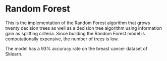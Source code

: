 # Random Forest

This is the implementation of the Random Forest algorithm that grows twenty decision trees as well as a decision tree algorithm using information gain as splitting criteria.  Since building the Random Forest model is computationally expensive, the number of trees is low.

The model has a 93% accuracy rate on the breast cancer dataset of Sklearn.
